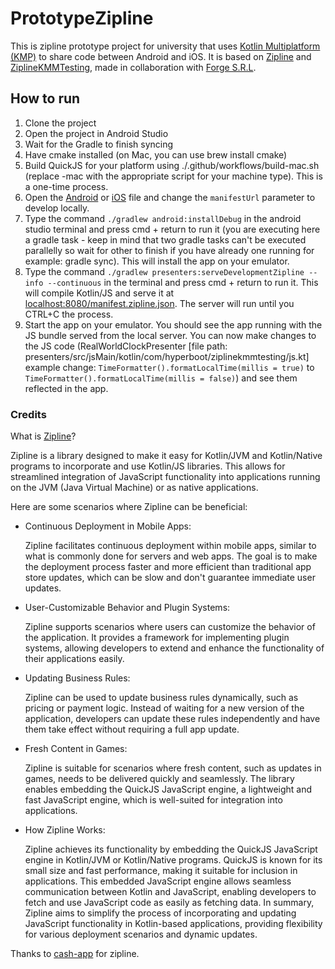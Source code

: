# PrototypeZipline
This is zipline prototype project for university that uses [Kotlin Multiplatform (KMP)](https://www.jetbrains.com/help/kotlin-multiplatform-dev/get-started.html) to share code between Android and iOS. 
It is based on [Zipline](https://github.com/cashapp/zipline) and [ZiplineKMMTesting](https://github.com/Akshatji800/ziplinekmmtesting), made in collaboration with [Forge S.R.L](https://github.com/Forge-Srl).

## How to run
1. Clone the project
2. Open the project in Android Studio
3. Wait for the Gradle to finish syncing
4. Have cmake installed (on Mac, you can use brew install cmake)
5. Build QuickJS for your platform using ./.github/workflows/build-mac.sh (replace -mac with the appropriate script for your machine type). This is a one-time process.
6. Open the [Android](presenters/src/androidMain/kotlin/it/uninsubria/prototype/android.kt) or [iOS](presenters/src/iosMain/kotlin/it/uninsubria/prototype/Platform.ios.kt) file and change the `manifestUrl` parameter to develop locally.
7. Type the command ` ./gradlew android:installDebug ` in the android studio terminal and press cmd + return to run it (you are executing here a gradle task - keep in mind that two gradle tasks can't be executed parallelly so wait for other to finish if you have already one running for example: gradle sync). This will install the app on your emulator.
8. Type the command ` ./gradlew presenters:serveDevelopmentZipline --info --continuous ` in the terminal and press cmd + return to run it. This will compile Kotlin/JS and serve it at [localhost:8080/manifest.zipline.json](http://localhost:8080/manifest.zipline.json). The server will run until you CTRL+C the process.
9. Start the app on your emulator. You should see the app running with the JS bundle served from the local server. You can now make changes to the JS code (RealWorldClockPresenter [file path: presenters/src/jsMain/kotlin/com/hyperboot/ziplinekmmtesting/js.kt] example change: ` TimeFormatter().formatLocalTime(millis = true) ` to ` TimeFormatter().formatLocalTime(millis = false) `) and see them reflected in the app.

### Credits
What is [Zipline](https://github.com/cashapp/zipline)?

Zipline is a library designed to make it easy for Kotlin/JVM and Kotlin/Native programs to incorporate and use Kotlin/JS libraries. This allows for streamlined integration of JavaScript functionality into applications running on the JVM (Java Virtual Machine) or as native applications.

Here are some scenarios where Zipline can be beneficial:

- Continuous Deployment in Mobile Apps:

  Zipline facilitates continuous deployment within mobile apps, similar to what is commonly done for servers and web apps.
  The goal is to make the deployment process faster and more efficient than traditional app store updates, which can be slow and don't guarantee immediate user updates.

- User-Customizable Behavior and Plugin Systems:

  Zipline supports scenarios where users can customize the behavior of the application.
  It provides a framework for implementing plugin systems, allowing developers to extend and enhance the functionality of their applications easily.

- Updating Business Rules:

  Zipline can be used to update business rules dynamically, such as pricing or payment logic.
  Instead of waiting for a new version of the application, developers can update these rules independently and have them take effect without requiring a full app update.

- Fresh Content in Games:

  Zipline is suitable for scenarios where fresh content, such as updates in games, needs to be delivered quickly and seamlessly.
  The library enables embedding the QuickJS JavaScript engine, a lightweight and fast JavaScript engine, which is well-suited for integration into applications.

- How Zipline Works:

  Zipline achieves its functionality by embedding the QuickJS JavaScript engine in Kotlin/JVM or Kotlin/Native programs.
  QuickJS is known for its small size and fast performance, making it suitable for inclusion in applications.
  This embedded JavaScript engine allows seamless communication between Kotlin and JavaScript, enabling developers to fetch and use JavaScript code as easily as fetching data.
  In summary, Zipline aims to simplify the process of incorporating and updating JavaScript functionality in Kotlin-based applications, providing flexibility for various deployment scenarios and dynamic updates.

Thanks to [cash-app](https://github.com/cashapp) for zipline.